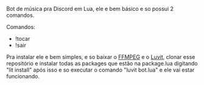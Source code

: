 Bot de música pra Discord em Lua, ele e bem básico e so possui 2 comandos.

Comandos:
- !tocar
- !sair

Pra instalar ele e bem simples, e so baixar o [FFMPEG](https://www.gyan.dev/ffmpeg/builds/) e o [Luvit](https://luvit.io/install.html), clonar esse repositório e instalar todas as packages que estão na package.lua digitando "lit install" após isso e so executar o comando "luvit bot.lua" e ele vai estar funcionando.

